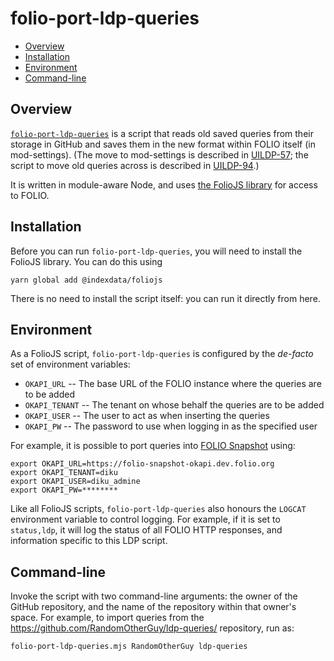 # folio-port-ldp-queries

<!-- md2toc -l 2 README.md -->
* [Overview](#overview)
* [Installation](#installation)
* [Environment](#environment)
* [Command-line](#command-line)


## Overview

[`folio-port-ldp-queries`](folio-port-ldp-queries.mjs)
is a script that reads old saved queries from their storage in GitHub and saves them in the new format within FOLIO itself (in mod-settings).
(The move to mod-settings is described in
[UILDP-57](https://issues.folio.org/browse/UILDP-57);
the script to move old queries across is described in
[UILDP-94](https://issues.folio.org/browse/UILDP-94).)

It is written in module-aware Node, and uses
[the FolioJS library](https://github.com/MikeTaylor/foliojs)
for access to FOLIO.

## Installation

Before you can run `folio-port-ldp-queries`, you will need to install the FolioJS library. You can do this using

	yarn global add @indexdata/foliojs

There is no need to install the script itself: you can run it directly from here.

## Environment

As a FolioJS script, `folio-port-ldp-queries` is configured by the _de-facto_ set of environment variables:
* `OKAPI_URL` -- The base URL of the FOLIO instance where the queries are to be added
* `OKAPI_TENANT` -- The tenant on whose behalf the queries are to be added
* `OKAPI_USER` -- The user to act as when inserting the queries
* `OKAPI_PW` -- The password to use when logging in as the specified user

For example, it is possible to port queries into [FOLIO Snapshot](https://folio-snapshot.dev.folio.org/) using:
```
export OKAPI_URL=https://folio-snapshot-okapi.dev.folio.org
export OKAPI_TENANT=diku
export OKAPI_USER=diku_admine
export OKAPI_PW=********
```

Like all FolioJS scripts, `folio-port-ldp-queries` also honours the `LOGCAT` environment variable to control logging. For example, if it is set to `status,ldp`, it will log the status of all FOLIO HTTP responses, and information specific to this LDP script.

## Command-line

Invoke the script with two command-line arguments: the owner of the GitHub repository, and the name of the repository within that owner's space. For example, to import queries from the https://github.com/RandomOtherGuy/ldp-queries/ repository, run as:
```
folio-port-ldp-queries.mjs RandomOtherGuy ldp-queries
```

